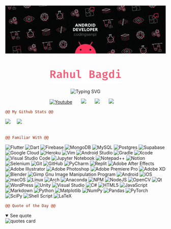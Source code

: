 
<p align="center">
<a><img src="https://github.com/codingsenpi/codingsenpi/raw/main/images/banner-1.gif" alt="BANNER GIF" /></a>
</p>

<br/>

<p align="center">
  <a href="https://github.com/codingsenpi">
    <img src="https://raw.githubusercontent.com/codingsenpi/codingsenpi/main/images/title.png" alt="Rahul Bagdi" /></a>
</p>
<p align="center">
<a><img src="https://readme-typing-svg.demolab.com?font=Fira%20Code&size=21&pause=1000&color=FF6B8E&center=true&width=435&lines=Indian%20Software%20engineer;Full%20Stack%20App%20Developer;%35%2B%20Years%20of%20Programming%20Experience;Self%20Taught;Nice%20to%20meet%20you...;Have%20a%20Wonderful%20Day!" alt="Typing SVG" /></a>
</p>


<!-- Social icons section -->
<p align="center">
  <a href="https://www.youtube.com/watch?v=vWP4TujHCm0"><img width="32px" alt="Youtube" title="Youtube" src="https://i.imgur.com/qiXu7b2.png"/></a>
  &#8287;&#8287;&#8287;&#8287;&#8287;
  <a href="https://discord.gg/KXu4xtDsdy" alt="Discord" title="The Mothership"><img width="32px" src="https://i.imgur.com/OViZO8J.png"/></a>
  &#8287;&#8287;&#8287;&#8287;&#8287;
<a href="t.me/codingsenpi" alt="Telegram" title="codingsenpi"><img width="32px" src="https://i.imgur.com/WERaiNW.png"/></a>
  &#8287;&#8287;&#8287;&#8287;&#8287;
<a href="https://stackoverflow.com/users/12979793/codingsenpi" alt="Stackoverflow" title="codingsenpi"><img width="32px" src="https://i.imgur.com/aNRIIGv.png"/></a>
  &#8287;&#8287;&#8287;&#8287;&#8287;
  
```diff
@@ My Github Stats @@
```

<div class='container'>
<img style="height: auto; width: 55%;" class="img" src="https://github-readme-stats.vercel.app/api?username=codingsenpi&show_icons=true&theme=radical" />
&nbsp;
&nbsp;
<img style="height: auto; width: 40%;" class="img" src="https://github-readme-stats.vercel.app/api/top-langs/?username=codingsenpi&theme=radical&langs_count=8&layout=compact" /></div>

<br/>


```diff
@@ Familiar With @@
```

![Flutter](https://img.shields.io/badge/Flutter-%2302569B.svg?style=for-the-badge&logo=Flutter&logoColor=white&color=ee418d)
![Dart](https://img.shields.io/badge/dart-%230175C2.svg?style=for-the-badge&logo=dart&logoColor=ee418d&color=pink)
![Firebase](https://img.shields.io/badge/Firebase-039BE5?style=for-the-badge&logo=Firebase&logoColor=white&color=ee418d)
![MongoDB](https://img.shields.io/badge/MongoDB-%234ea94b.svg?style=for-the-badge&logo=mongodb&logoColor=ee418d&color=pink)
![MySQL](https://img.shields.io/badge/mysql-%2300f.svg?style=for-the-badge&logo=mysql&logoColor=pink&color=ee418d)
![Postgres](https://img.shields.io/badge/postgres-%23316192.svg?style=for-the-badge&logo=postgresql&logoColor=ee418d&color=pink)
![Supabase](https://img.shields.io/badge/Supabase-3ECF8E?style=for-the-badge&logo=supabase&logoColor=pink&color=ee418d)
![Google Cloud](https://img.shields.io/badge/GoogleCloud-%234285F4.svg?style=for-the-badge&logo=google-cloud&logoColor=ee418d&color=pink)
![Heroku](https://img.shields.io/badge/heroku-%23430098.svg?style=for-the-badge&logo=heroku&logoColor=pink&color=ee418d)
![Vim](https://img.shields.io/badge/VIM-%2311AB00.svg?style=for-the-badge&logo=vim&logoColor=ee418d&color=pink)
![Android Studio](https://img.shields.io/badge/Android%20Studio-3DDC84.svg?style=for-the-badge&logo=android-studio&logoColor=pink&color=ee418d)
![Gradle](https://img.shields.io/badge/Gradle-02303A.svg?style=for-the-badge&logo=Gradle&logoColor=ee418d&color=pink)
![Xcode](https://img.shields.io/badge/Xcode-007ACC?style=for-the-badge&logo=Xcode&logoColor=pink&color=ee418d)
![Visual Studio Code](https://img.shields.io/badge/Visual%20Studio%20Code-0078d7.svg?style=for-the-badge&logo=visual-studio-code&logoColor=ee418d&color=pink)
![Jupyter Notebook](https://img.shields.io/badge/jupyter-%23FA0F00.svg?style=for-the-badge&logo=jupyter&logoColor=pink&color=ee418d)
![Notepad++](https://img.shields.io/badge/Notepad++-90E59A.svg?style=for-the-badge&logo=notepad%2b%2b&logoColor=ee418d&color=pink)
![Notion](https://img.shields.io/badge/Notion-%23000000.svg?style=for-the-badge&logo=notion&logoColor=pink&color=ee418d)
![Selenium](https://img.shields.io/badge/-selenium-%43B02A?style=for-the-badge&logo=selenium&logoColor=ee418d&color=pink)
![Git](https://img.shields.io/badge/git-%23F05033.svg?style=for-the-badge&logo=git&logoColor=pink&color=ee418d)
![GitHub](https://img.shields.io/badge/github-%23121011.svg?style=for-the-badge&logo=github&logoColor=ee418d&color=pink)
![PyCharm](https://img.shields.io/badge/pycharm-143?style=for-the-badge&logo=pycharm&logoColor=pink&color=ee418d)
![Replit](https://img.shields.io/badge/Replit-DD1200?style=for-the-badge&logo=Replit&logoColor=ee418d&color=pink)
![Adobe After Effects](https://img.shields.io/badge/Adobe%20After%20Effects-9999FF.svg?style=for-the-badge&logo=Adobe%20After%20Effects&logoColor=pink&color=ee418d)
![Adobe Illustrator](https://img.shields.io/badge/adobe%20illustrator-%23FF9A00.svg?style=for-the-badge&logo=adobe%20illustrator&logoColor=ee418d&color=pink)
![Adobe Photoshop](https://img.shields.io/badge/adobe%20photoshop-%2331A8FF.svg?style=for-the-badge&logo=adobe%20photoshop&logoColor=pink&color=ee418d)
![Adobe Premiere Pro](https://img.shields.io/badge/Adobe%20Premiere%20Pro-9999FF.svg?style=for-the-badge&logo=Adobe%20Premiere%20Pro&logoColor=ee418d&color=pink)
![Adobe XD](https://img.shields.io/badge/Adobe%20XD-470137?style=for-the-badge&logo=Adobe%20XD&logoColor=pink&color=ee418d)
![Blender](https://img.shields.io/badge/blender-%23F5792A.svg?style=for-the-badge&logo=blender&logoColor=ee418d&color=pink)
![Gimp Gnu Image Manipulation Program](https://img.shields.io/badge/Gimp-657D8B?style=for-the-badge&logo=gimp&logoColor=ee418d&color=pink)
![Android](https://img.shields.io/badge/Android-3DDC84?style=for-the-badge&logo=android&logoColor=ee418d&color=pink)
![iOS](https://img.shields.io/badge/iOS-000000?style=for-the-badge&logo=ios&logoColor=pink&color=ee418d)
![macOS](https://img.shields.io/badge/mac%20os-000000?style=for-the-badge&logo=macos&logoColor=ee418d&color=pink)
![Linux](https://img.shields.io/badge/Linux-FCC624?style=for-the-badge&logo=linux&logoColor=pink&color=ee418d)
![Arch](https://img.shields.io/badge/Arch%20Linux-1793D1?logo=arch-linux&logoColor=ee418d&color=pink&style=for-the-badge)
![Anaconda](https://img.shields.io/badge/Anaconda-%2344A833.svg?style=for-the-badge&logo=anaconda&logoColor=pink&color=ee418d)
![NPM](https://img.shields.io/badge/NPM-%23CB3837.svg?style=for-the-badge&logo=npm&logoColor=ee418d&color=pink)
![NodeJS](https://img.shields.io/badge/node.js-6DA55F?style=for-the-badge&logo=node.js&logoColor=pink&color=ee418d)
![OpenCV](https://img.shields.io/badge/opencv-%23white.svg?style=for-the-badge&logo=opencv&logoColor=ee418d&color=pink)
![Qt](https://img.shields.io/badge/Qt-%23217346.svg?style=for-the-badge&logo=Qt&logoColor=pink&color=ee418d)
![WordPress](https://img.shields.io/badge/WordPress-%23117AC9.svg?style=for-the-badge&logo=WordPress&logoColor=ee418d&color=pink)
![Unity](https://img.shields.io/badge/unity-%23000000.svg?style=for-the-badge&logo=unity&logoColor=pink&color=ee418d)
![Visual Studio](https://img.shields.io/badge/Visual%20Studio-5C2D91.svg?style=for-the-badge&logo=visual-studio&logoColor=ee418d&color=pink)
![C#](https://img.shields.io/badge/c%23-%23239120.svg?style=for-the-badge&logo=c-sharp&logoColor=pink&color=ee418d)
![HTML5](https://img.shields.io/badge/html5-%23E34F26.svg?style=for-the-badge&logo=html5&logoColor=ee418d&color=pink)
![JavaScript](https://img.shields.io/badge/javascript-%23323330.svg?style=for-the-badge&logo=javascript&logoColor=pink&color=ee418d)
![Markdown](https://img.shields.io/badge/markdown-%23000000.svg?style=for-the-badge&logo=markdown&logoColor=ee418d&color=pink)
![Python](https://img.shields.io/badge/python-3670A0?style=for-the-badge&logo=python&logoColor=pink&color=ee418d)
![Matplotlib](https://img.shields.io/badge/Matplotlib-%23ffffff.svg?style=for-the-badge&logo=Matplotlib&logoColor=ee418d&color=pink)
![NumPy](https://img.shields.io/badge/numpy-%23013243.svg?style=for-the-badge&logo=numpy&logoColor=pink&color=ee418d)
![Pandas](https://img.shields.io/badge/pandas-%23150458.svg?style=for-the-badge&logo=pandas&logoColor=ee418d&color=pink)
![PyTorch](https://img.shields.io/badge/PyTorch-%23EE4C2C.svg?style=for-the-badge&logo=PyTorch&logoColor=pink&color=ee418d)
![SciPy](https://img.shields.io/badge/SciPy-%230C55A5.svg?style=for-the-badge&logo=scipy&logoColor=ee418d&color=pink)
![Shell Script](https://img.shields.io/badge/shell_script-%23121011.svg?style=for-the-badge&logo=gnu-bash&logoColor=pink&color=ee418d)
![LaTeX](https://img.shields.io/badge/latex-%23008080.svg?style=for-the-badge&logo=latex&logoColor=ee418d&color=pink)

```diff
@@ Quote of the Day @@
```
<details open>
    <summary>See quote</summary>
    <a>
        <img src="https://quotes-github-readme.vercel.app/api?type=horizontal&theme=radical" alt="quotes card">
    </a>
</details>
